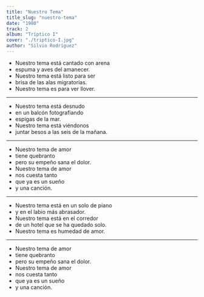 ```yaml
---
title: "Nuestro Tema"
title_slug: "nuestro-tema"
date: "1980"
track: 2
album: "Tríptico I"
cover: "./triptico-I.jpg"
author: "Silvio Rodríguez"
---
```


- Nuestro tema está cantado con arena
- espuma y aves del amanecer.
- Nuestro tema está listo para ser
- brisa de las alas migratorias.
- Nuestro tema es para ver llover.

---

- Nuestro tema está desnudo
- en un balcón fotografiando
- espigas de la mar.
- Nuestro tema está viéndonos
- juntar besos a las seis de la mañana.

---

- Nuestro tema de amor
- tiene quebranto
- pero su empeño sana el dolor.
- Nuestro tema de amor
- nos cuesta tanto
- que ya es un sueño
- y una canción.

---

- Nuestro tema está en un solo de piano
- y en el labio más abrasador.
- Nuestro tema está en el corredor
- de un hotel que se ha quedado solo.
- Nuestro tema es humedad de amor.

---

- Nuestro tema de amor
- tiene quebranto
- pero su empeño sana el dolor.
- Nuestro tema de amor
- nos cuesta tanto
- que ya es un sueño
- y una canción.

